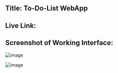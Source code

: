 ## Title: To-Do-List WebApp

## Live Link:

## Screenshot of Working Interface:
![image](https://user-images.githubusercontent.com/54825699/208484309-cd062f81-59d7-4c7b-881a-0e74f90273c0.png)

![image](https://user-images.githubusercontent.com/54825699/208484426-43685ccc-f9d0-4e6c-a65e-901b39c29514.png)

